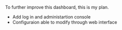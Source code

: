 To further improve this dashboard, this is my plan.

- Add log in and administartion console
- Configuraion able to modify through web interface
